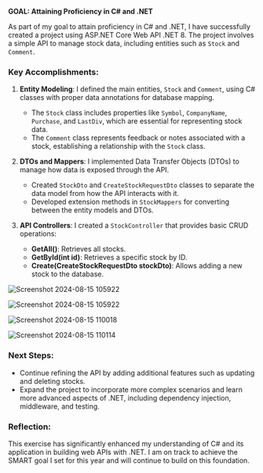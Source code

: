 **GOAL: Attaining Proficiency in C# and .NET**

As part of my goal to attain proficiency in C# and .NET, I have successfully created a project using ASP.NET Core Web API .NET 8. The project involves a simple API to manage stock data, including entities such as `Stock` and `Comment`.

### Key Accomplishments:
1. **Entity Modeling**: I defined the main entities, `Stock` and `Comment`, using C# classes with proper data annotations for database mapping.
    - The `Stock` class includes properties like `Symbol`, `CompanyName`, `Purchase`, and `LastDiv`, which are essential for representing stock data.
    - The `Comment` class represents feedback or notes associated with a stock, establishing a relationship with the `Stock` class.

2. **DTOs and Mappers**: I implemented Data Transfer Objects (DTOs) to manage how data is exposed through the API.
    - Created `StockDto` and `CreateStockRequestDto` classes to separate the data model from how the API interacts with it.
    - Developed extension methods in `StockMappers` for converting between the entity models and DTOs.

3. **API Controllers**: I created a `StockController` that provides basic CRUD operations:
    - **GetAll()**: Retrieves all stocks.
    - **GetById(int id)**: Retrieves a specific stock by ID.
    - **Create(CreateStockRequestDto stockDto)**: Allows adding a new stock to the database.
  
      
![Screenshot 2024-08-15 105922](https://github.com/user-attachments/assets/4caefdfd-47d0-4ddb-9a24-6ab11b2bc0f0)

![Screenshot 2024-08-15 105922](https://github.com/user-attachments/assets/533196d6-5960-4e37-bf4f-6b5e967fe290)

![Screenshot 2024-08-15 110018](https://github.com/user-attachments/assets/b34de15a-2941-4015-bb8d-e56ca51aa811)

![Screenshot 2024-08-15 110114](https://github.com/user-attachments/assets/e05ac635-424f-40cb-9997-21aad8c067af)

### Next Steps:
- Continue refining the API by adding additional features such as updating and deleting stocks.
- Expand the project to incorporate more complex scenarios and learn more advanced aspects of .NET, including dependency injection, middleware, and testing.

### Reflection:
This exercise has significantly enhanced my understanding of C# and its application in building web APIs with .NET. I am on track to achieve the SMART goal I set for this year and will continue to build on this foundation.
